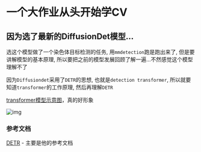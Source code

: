 # 一个大作业从头开始学CV

## 因为选了最新的DiffusionDet模型...

选这个模型做了一个染色体目标检测的任务, 用`mmdetection`跑是跑出来了, 但是要讲解模型的基本原理, 所以要把之前的模型发展回顾了解一遍...不然感觉这个模型理解不了

因为`Diffusiondet`采用了`DETR`的思想, 也就是`detection transformer`, 所以就要知道`transformer`的工作原理, 然后再理解`DETR`

[transformer模型示意图](https://jalammar.github.io/images/t/transformer_decoding_2.gif)，真的好形象

![img](https://evinci.oss-cn-hangzhou.aliyuncs.com/img/transformer_decoding_2.gif)

### 参考文档

[DETR](https://zhuanlan.zhihu.com/p/146065711) - 主要是他的参考文档

